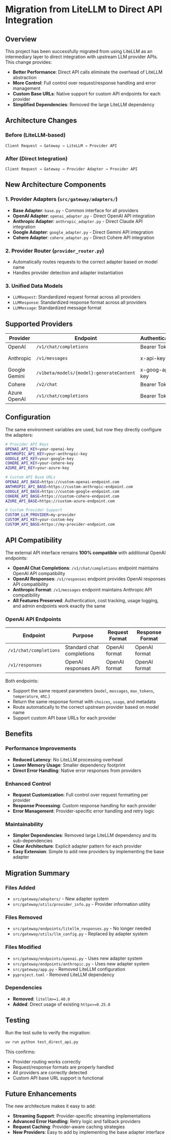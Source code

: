 # Migration from LiteLLM to Direct API Integration

## Overview

This project has been successfully migrated from using LiteLLM as an intermediary layer to direct integration with upstream LLM provider APIs. This change provides:

- **Better Performance**: Direct API calls eliminate the overhead of LiteLLM abstraction
- **More Control**: Full control over request/response handling and error management
- **Custom Base URLs**: Native support for custom API endpoints for each provider
- **Simplified Dependencies**: Removed the large LiteLLM dependency

## Architecture Changes

### Before (LiteLLM-based)
```
Client Request → Gateway → LiteLLM → Provider API
```

### After (Direct Integration)
```
Client Request → Gateway → Provider Adapter → Provider API
```

## New Architecture Components

### 1. Provider Adapters (`src/gateway/adapters/`)
- **Base Adapter**: `base.py` - Common interface for all providers
- **OpenAI Adapter**: `openai_adapter.py` - Direct OpenAI API integration
- **Anthropic Adapter**: `anthropic_adapter.py` - Direct Claude API integration
- **Google Adapter**: `google_adapter.py` - Direct Gemini API integration
- **Cohere Adapter**: `cohere_adapter.py` - Direct Cohere API integration

### 2. Provider Router (`provider_router.py`)
- Automatically routes requests to the correct adapter based on model name
- Handles provider detection and adapter instantiation

### 3. Unified Data Models
- `LLMRequest`: Standardized request format across all providers
- `LLMResponse`: Standardized response format across all providers
- `LLMMessage`: Standardized message format

## Supported Providers

| Provider | Endpoint | Authentication | Custom Base URL |
|----------|----------|----------------|-----------------|
| OpenAI | `/v1/chat/completions` | Bearer Token | ✅ OPENAI_API_BASE |
| Anthropic | `/v1/messages` | x-api-key | ✅ ANTHROPIC_API_BASE |
| Google Gemini | `/v1beta/models/{model}:generateContent` | x-goog-api-key | ✅ GOOGLE_API_BASE |
| Cohere | `/v2/chat` | Bearer Token | ✅ COHERE_API_BASE |
| Azure OpenAI | `/v1/chat/completions` | Bearer Token | ✅ AZURE_API_BASE |

## Configuration

The same environment variables are used, but now they directly configure the adapters:

```bash
# Provider API Keys
OPENAI_API_KEY=your-openai-key
ANTHROPIC_API_KEY=your-anthropic-key
GOOGLE_API_KEY=your-google-key
COHERE_API_KEY=your-cohere-key
AZURE_API_KEY=your-azure-key

# Custom API Base URLs
OPENAI_API_BASE=https://custom-openai-endpoint.com
ANTHROPIC_API_BASE=https://custom-anthropic-endpoint.com
GOOGLE_API_BASE=https://custom-google-endpoint.com
COHERE_API_BASE=https://custom-cohere-endpoint.com
AZURE_API_BASE=https://custom-azure-endpoint.com

# Custom Provider Support
CUSTOM_LLM_PROVIDER=my-provider
CUSTOM_API_KEY=your-custom-key
CUSTOM_API_BASE=https://my-provider-endpoint.com
```

## API Compatibility

The external API interface remains **100% compatible** with additional OpenAI endpoints:

- **OpenAI Chat Completions**: `/v1/chat/completions` endpoint maintains OpenAI API compatibility
- **OpenAI Responses**: `/v1/responses` endpoint provides OpenAI responses API compatibility
- **Anthropic Format**: `/v1/messages` endpoint maintains Anthropic API compatibility
- **All Features Preserved**: Authentication, cost tracking, usage logging, and admin endpoints work exactly the same

### OpenAI API Endpoints

| Endpoint | Purpose | Request Format | Response Format |
|----------|---------|----------------|-----------------|
| `/v1/chat/completions` | Standard chat completions | OpenAI format | OpenAI format |
| `/v1/responses` | OpenAI responses API | OpenAI format | OpenAI format |

Both endpoints:
- Support the same request parameters (`model`, `messages`, `max_tokens`, `temperature`, etc.)
- Return the same response format with `choices`, `usage`, and metadata
- Route automatically to the correct upstream provider based on model name
- Support custom API base URLs for each provider

## Benefits

### Performance Improvements
- **Reduced Latency**: No LiteLLM processing overhead
- **Lower Memory Usage**: Smaller dependency footprint
- **Direct Error Handling**: Native error responses from providers

### Enhanced Control
- **Request Customization**: Full control over request formatting per provider
- **Response Processing**: Custom response handling for each provider
- **Error Management**: Provider-specific error handling and retry logic

### Maintainability
- **Simpler Dependencies**: Removed large LiteLLM dependency and its sub-dependencies
- **Clear Architecture**: Explicit adapter pattern for each provider
- **Easy Extension**: Simple to add new providers by implementing the base adapter

## Migration Summary

### Files Added
- `src/gateway/adapters/` - New adapter system
- `src/gateway/utils/provider_info.py` - Provider information utility

### Files Removed
- `src/gateway/endpoints/litellm_responses.py` - No longer needed
- `src/gateway/utils/llm_config.py` - Replaced by adapter system

### Files Modified
- `src/gateway/endpoints/openai.py` - Uses new adapter system
- `src/gateway/endpoints/anthropic.py` - Uses new adapter system
- `src/gateway/app.py` - Removed LiteLLM configuration
- `pyproject.toml` - Removed LiteLLM dependency

### Dependencies
- **Removed**: `litellm>=1.40.0`
- **Added**: Direct usage of existing `httpx>=0.25.0`

## Testing

Run the test suite to verify the migration:

```bash
uv run python test_direct_api.py
```

This confirms:
- Provider routing works correctly
- Request/response formats are properly handled
- All providers are correctly detected
- Custom API base URL support is functional

## Future Enhancements

The new architecture makes it easy to add:
- **Streaming Support**: Provider-specific streaming implementations
- **Advanced Error Handling**: Retry logic and fallback providers
- **Request Caching**: Provider-aware caching strategies
- **New Providers**: Easy to add by implementing the base adapter interface